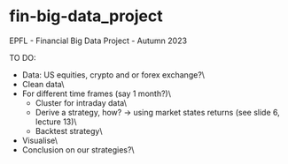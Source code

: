 # fin-big-data_project
EPFL - Financial Big Data Project - Autumn 2023


TO DO:

- Data: US equities, crypto and or forex exchange?\\
- Clean data\\
- For different time frames (say 1 month?)\\
	- Cluster for intraday data\\
	- Derive a strategy, how? -> using market states returns (see slide 6, lecture 13)\\
	- Backtest strategy\\
- Visualise\\
- Conclusion on our strategies?\\
